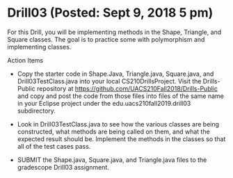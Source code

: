 # Drill03 (Posted: Sept 9, 2018 5 pm)

For this Drill, you will be implementing methods in the Shape, Triangle, and Square
classes.  The goal is to practice some with polymorphism and implementing classes.

Action Items
 * Copy the starter code in Shape.Java, Triangle.java, Square.java, and 
 Drill03TestClass.java into your local CS210DrillsProject.  Visit the Drills-Public
 repository at https://github.com/UACS210Fall2018/Drills-Public and copy and
 post the code from those files into files of the same name in your Eclipse
 project under the edu.uacs210fall2019.drill03 subdirectory.
 
 * Look in Drill03TestClass.java to see how the various classes are being constructed,
 what methods are being called on them, and what the expected result should be.
 Implement the methods in the classes so that all of the test cases pass.
 
 * SUBMIT the Shape.java, Square.java, and Triangle.java files to the gradescope 
 Drill03 assignment.
